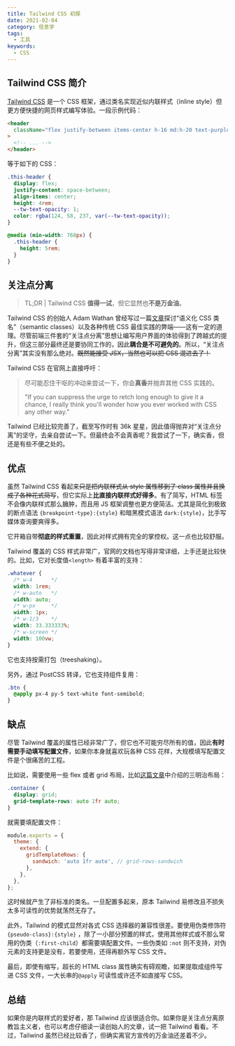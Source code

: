```yaml
---
title: Tailwind CSS 初探
date: 2021-02-04
category: 信息学
tags:
  - 工具
keywords:
  - CSS
---
```


## Tailwind CSS 简介

[Tailwind CSS](https://tailwindcss.com/) 是一个 CSS 框架，通过类名实现近似内联样式（inline style）但更方便快捷的网页样式编写体验。一段示例代码：

```html
<header
  className="flex justify-between items-center h-16 md:h-20 text-purple-600"
>
  <!-- ... -->
</header>
```

等于如下的 CSS：

```css
.this-header {
  display: flex;
  justify-content: space-between;
  align-items: center;
  height: 4rem;
  --tw-text-opacity: 1;
  color: rgba(124, 58, 237, var(--tw-text-opacity));
}

@media (min-width: 768px) {
  .this-header {
    height: 5rem;
  }
}
```

## 关注点分离

> TL;DR | Tailwind CSS **值得一试**，但它显然也**不是万金油**。

Tailwind CSS 的创始人 Adam Wathan 曾经写过一篇[文章](https://adamwathan.me/css-utility-classes-and-separation-of-concerns/)探讨“语义化 CSS 类名”（semantic classes）以及各种传统 CSS 最佳实践的弊端——这有一定的道理。尽管前端三件套的“关注点分离”思想让编写用户界面的体验得到了跨越式的提升，但这三部分最终还是要协同工作的，因此**耦合是不可避免的**。所以，“关注点分离”其实没有那么绝对。~~既然能接受 JSX，当然也可以把 CSS 混进去了！~~

Tailwind CSS 在官网上直接呼吁：

> 尽可能忍住干呕的冲动来尝试一下，你会**真香**并抛弃其他 CSS 实践的。
>
> "If you can suppress the urge to retch long enough to give it a chance, I really think you'll wonder how you ever worked with CSS any other way."

Tailwind 已经比较完善了，截至写作时有 36k 星星，因此值得抛弃对“关注点分离”的坚守，去亲自尝试一下。但最终会不会真香呢？我尝试了一下，确实香，但还是有些不便之处的。

## 优点

虽然 Tailwind CSS 看起来~~只是把内联样式从 style 属性移到了 class 属性并且换成了各种花式简写~~，但它实际上**比直接内联样式好得多**。有了简写，HTML 标签不会像内联样式那么臃肿，而且用 JS 框架调整也更方便简洁。尤其是简化到极致的断点语法 `{breakpoint-type}:{style}` 和暗黑模式语法 `dark:{style}`，比手写媒体查询要爽得多。

它开箱自带**彻底的样式重置**，因此对样式拥有完全的掌控权。这一点也比较舒服。

Tailwind 覆盖的 CSS 样式非常广，官网的文档也写得非常详细，上手还是比较快的。比如，它对长度值`<length>` 有着丰富的支持：

```css
.whatever {
  /* w-4      */
  width: 1rem;
  /* w-auto   */
  width: auto;
  /* w-px     */
  width: 1px;
  /* w-1/3    */
  width: 33.333333%;
  /* w-screen */
  width: 100vw;
}
```

它也支持按需打包（treeshaking）。

另外，通过 PostCSS 转译，它也支持组件复用：

```css
.btn {
  @apply px-4 py-5 text-white font-semibold;
}
```

## 缺点

尽管 Tailwind 覆盖的属性已经非常广了，但它也不可能穷尽所有的值，因此**有时需要手动填写配置文件**，如果你本身就喜欢玩各种 CSS 花样，大规模填写配置文件是个很痛苦的工程。

比如说，需要使用一些 flex 或者 grid 布局，比如[这篇文章](http://www.ruanyifeng.com/blog/2020/08/five-css-layouts-in-one-line.html)中介绍的三明治布局：

```css
.container {
  display: grid;
  grid-template-rows: auto 1fr auto;
}
```

就需要填配置文件：

```js
module.exports = {
  theme: {
    extend: {
      gridTemplateRows: {
        sandwich: 'auto 1fr auto', // grid-rows-sandwich
      },
    },
  },
};
```

这时候就产生了非标准的类名。一旦配置多起来，原本 Tailwind 易修改且不损失太多可读性的优势就荡然无存了。

此外，Tailwind 的模式显然对各式 CSS 选择器的兼容性很差。要使用伪类修饰符 `{pseudo-class}:{style}` ，除了一小部分预置的样式，使用其他样式或不那么常用的伪类（`:first-child`）都需要填配置文件。一些伪类如 `:not` 则不支持，对伪元素的支持更是没有，若要使用，还得再额外写 CSS 文件。

最后，即使有缩写，超长的 HTML class 属性确实有碍观瞻，如果提取成组件写进 CSS 文件，一大长串的`@apply` 可读性或许还不如直接写 CSS。

## 总结

如果你是内联样式的爱好者，那 Tailwind 应该很适合你。如果你是关注点分离原教旨主义者，也可以考虑仔细读一读创始人的文章，试一把 Tailwind 看看。不过，Tailwind 虽然已经比较香了，但确实离官方宣传的万金油还差着不少。
